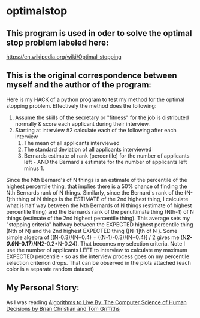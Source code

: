 # optimalstop

## This program is used in oder to solve the optimal stop problem labeled here:
https://en.wikipedia.org/wiki/Optimal_stopping

## This is the original correspondence between myself and the author of the program:
Here is my HACK of a python program to test my method for the optimal stopping problem.  Effectively the method does the following:
1. Assume the skills of the secretary or "fitness" for the job is distributed normally & score each applicant during their interview.
2. Starting at interview #2 calculate each of the following after each interview
    1. The mean of all applicants interviewed
    2. The standard deviation of all applicants interviewed
    3. Bernards estimate of rank (percentile) for the number of applicants left - AND the Bernard's estimate for the number of applicants left minus 1.

Since the Nth Bernard's of N things is an estimate of the percentile of the highest percentile thing, that implies there is a 50% chance of finding the Nth Bernards rank of N things.  Similarly, since the Bernard's rank of the (N-1)th thing of N things is the ESTIMATE of the 2nd highest thing, I calculate what is half way between the Nth Bernards of N things (estimate of highest percentile thing) and the Bernards rank of the penultimate thing (Nth-1) of N things (estimate of the 2nd highest percentile thing).  This average sets my "stopping criteria" halfway between the EXPECTED highest percentile thing (Nth of N) and the 2nd highest EXPECTED thing ([N-1]th of N ).  Some simple algebra of [(N-0.3)/(N+0.4) + ((N-1)-0.3)/(N+0.4)] / 2 gives me (N***2-0.9*N-0.17)/(N**2-0.2*N-0.24).  That becomes my selection criteria.  Note I use the number of applicants LEFT to interview to calculate my maximum EXPECTED percentile - so as the interview process goes on my percentile selection criterion drops.  That can be observed in the plots attached (each color is a separate random dataset)

## My Personal Story:
As I was reading [Algorithms to Live By: The Computer Science of Human Decisions by Brian Christian and Tom Griffiths](https://www.amazon.com/Algorithms-Live-Computer-Science-Decisions/dp/1627790365)